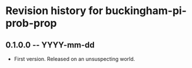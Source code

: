 # Revision history for buckingham-pi-prob-prop

## 0.1.0.0 -- YYYY-mm-dd

* First version. Released on an unsuspecting world.
